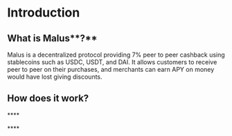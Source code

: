 # Introduction

## What is Malus**?**

Malus is a decentralized protocol providing 7% peer to peer cashback using stablecoins such as USDC, USDT, and DAI. It allows customers to receive peer to peer on their purchases, and merchants can earn APY on money would have lost giving discounts. 

## How does it work?



\*\*\*\*

\*\*\*\*

